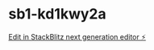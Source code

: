 # sb1-kd1kwy2a

[Edit in StackBlitz next generation editor ⚡️](https://stackblitz.com/~/github.com/Sparks-007/sb1-kd1kwy2a)